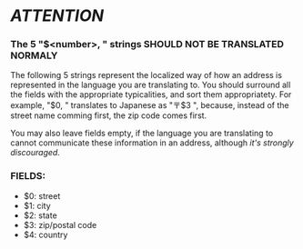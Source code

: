 # *ATTENTION*

### The 5 "$\<number\>, " strings SHOULD NOT BE TRANSLATED NORMALY

The following 5 strings represent the localized way of
how an address is represented in the language you are
translating to. You should surround all the fields with the
appropriate typicalities, and sort them appropriatety. 
For example, "$0, " translates to Japanese as "〒$3 ",
because, instead of the street name comming first, the
zip code comes first.

You may also leave fields empty, if the language you
are translating to cannot communicate these
information in an address, although *it's strongly
discouraged.*

### FIELDS:
- $0: street
- $1: city
- $2: state
- $3: zip/postal code
- $4: country
